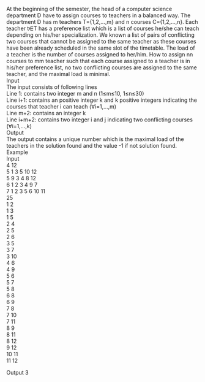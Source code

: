 At the beginning of the semester, the head of a computer science department D have to assign courses to teachers in a balanced way. The department D has m teachers T={1,2,...,m} and n courses C={1,2,...,n}. Each teacher t∈T has a preference list which is a list of courses he/she can teach depending on his/her specialization. We known a list of pairs of conflicting two courses that cannot be assigned to the same teacher as these courses have been already scheduled in the same slot of the timetable. The load of a teacher is the number of courses assigned to her/him. How to assign nn courses to mm teacher such that each course assigned to a teacher is in his/her preference list, no two conflicting courses are assigned to the same teacher, and the maximal load is minimal. <br />
Input <br />
The input consists of following lines <br />
Line 1: contains two integer m and n (1≤m≤10, 1≤n≤30) <br />
Line i+1: contains an positive integer k and k positive integers indicating the courses that teacher i can teach (∀i=1,…,m) <br />
Line m+2: contains an integer k <br />
Line i+m+2: contains two integer i and j indicating two conflicting courses (∀i=1,…,k) <br />
Output <br />
The output contains a unique number which is the maximal load of the teachers in the solution found and the value -1 if not solution found. <br />
Example <br />
Input <br />
4 12 <br />
5 1 3 5 10 12 <br />
5 9 3 4 8 12 <br />
6 1 2 3 4 9 7 <br />
7 1 2 3 5 6 10 11 <br />
25 <br />
1 2 <br />
1 3 <br />
1 5 <br />
2 4 <br />
2 5 <br />
2 6 <br />
3 5 <br />
3 7 <br />
3 10 <br />
4 6 <br />
4 9 <br />
5 6 <br />
5 7 <br />
5 8 <br />
6 8 <br />
6 9 <br />
7 8 <br />
7 10 <br />
7 11 <br />
8 9 <br />
8 11 <br />
8 12 <br />
9 12 <br />
10 11 <br />
11 12 <br />

Output
3
